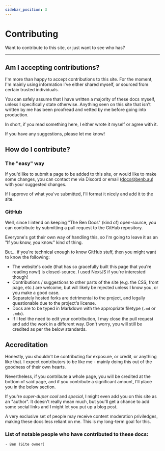 ```yaml
---
sidebar_position: 3
---
```

# Contributing

Want to contribute to this site, or just want to see who has?

---

## Am I accepting contributions?

I'm more than happy to accept contributions to this site. For the moment, I'm mainly using information I've either shared myself, or sourced from certain trusted individuals.

You can safely assume that I have written a majority of these docs myself, unless I specifically state otherwise. Anything seen on this site that isn't written by me has been proofread and vetted by me before going into production.

In short, if you read something here, I either wrote it myself or agree with it.

If you have any suggestions, please let me know!

## How do I contribute?

### The "easy" way

If you'd like to submit a page to be added to this site, or would like to make some changes, you can contact me via Discord or email ([docs@benb.au](mailto:docs@benb.au)) with your suggested changes.

If I approve of what you've submitted, I'll format it nicely and add it to the site.

### GitHub

Well, since I intend on keeping "The Ben Docs" (kind of) open-source, you can contribute by submitting a pull request to the GitHub repository.

Everyone's got their own way of handling this, so I'm going to leave it as an "If you know, you know." kind of thing.

But... if you're technical enough to know GitHub stuff, then you might want to know the following:

- The website's code (that has so gracefully built this page that you're reading now!) is closed-source. I used NextJS if you're interested though!
- Contributions / suggestions to other parts of the site (e.g. the CSS, front page, etc.) are welcome, but will likely be rejected unless I know you, or you make a good case.
- Separately hosted forks are detrimental to the project, and legally questionable due to the project's license.
- Docs are to be typed in Markdown with the appropriate filetype (`.md` or `.mdx`).
- If I feel the need to edit your contribution, I may close the pull request and add the work in a different way. Don't worry, you will still be credited as per the below standards.

## Accreditation

Honestly, you shouldn't be contributing for exposure, or credit, or anything like that. I expect contributors to be like me - mainly doing this out of the goodness of their own hearts.

Nevertheless, if you contribute a whole page, you will be credited at the bottom of said page, and if you contribute a significant amount, I'll place you in the below section.

If you're *super-duper cool* and *special*, I might even add you on this site as an "author". It doesn't really mean much, but you'll get a chance to add some social links and I might let you put up a blog post.

A very exclusive set of people may receive content moderation priviledges, making these docs less reliant on me. This is my long-term goal for this.

### List of notable people who have contributed to these docs:

    - Ben (Site owner)